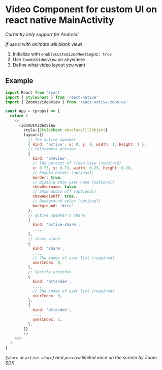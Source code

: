 # Video Component for custom UI on react native MainActivity

*Currently only support for Android!*

*If use it with animate will blank view!*

1. Initialize with `enableCustomizedMeetingUI: true`
2. Use `ZoomUsVideoView` on anywhere
3. Define what video layout you want

## Example

```js
import React from 'react'
import { StyleSheet } from 'react-native'
import { ZoomUsVideoView } from 'react-native-zoom-us'

const App = (props) => {
  return (
    <>
      <ZoomUsVideoView
        style={StyleSheet.absoluteFillObject}
        layout={[
          // The active speaker
          { kind: 'active', x: 0, y: 0, width: 1, height: 1 },
          // Selfcamera preview
          {
            kind: 'preview',
            // The percent of video view (required)
            x: 0.73, y: 0.73, width: 0.25, height: 0.20,
            // Enable border (optional)
            border: true,
            // Disable show user name (optional)
            showUsername: false,
            // Show audio off (optional)
            showAudioOff: true,
            // Background color (optional)
            background: '#ccc'
          },
          // active speaker's share
          {
            kind: 'active-share',
            ...,
          },
          // share video
          {
            kind: 'share',
            ...,
            // The index of user list (required)
            userIndex: 0,
          },
          // Specify attendee
          {
            kind: 'attendee',
            ...,
            // The index of user list (required)
            userIndex: 0,
          },
          {
            kind: 'attendee',
            ...,
            userIndex: 1,
          },
        ]}
        />
    </>
  )
}
```

*(`share` or `active-share`) and `preview` limited once on the screen by Zoom SDK*

